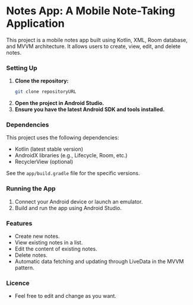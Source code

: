 # Notes App: A Mobile Note-Taking Application

This project is a mobile notes app built using Kotlin, XML, Room database, and MVVM architecture. It allows users to create, view, edit, and delete notes.

### Setting Up

1. **Clone the repository:**
   ```bash
   git clone repositoryURL
   ```
2. **Open the project in Android Studio.**
3. **Ensure you have the latest Android SDK and tools installed.**

### Dependencies

This project uses the following dependencies:

* Kotlin (latest stable version)
* AndroidX libraries (e.g., Lifecycle, Room, etc.)
* RecyclerView (optional)

See the `app/build.gradle` file for the specific versions.

### Running the App

1. Connect your Android device or launch an emulator.
2. Build and run the app using Android Studio.

### Features

* Create new notes.
* View existing notes in a list.
* Edit the content of existing notes.
* Delete notes.
* Automatic data fetching and updating through LiveData in the MVVM pattern.

### Licence
* Feel free to edit and change as you want.
